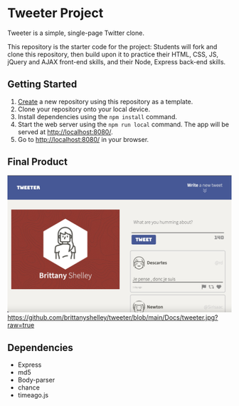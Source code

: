 # Tweeter Project

Tweeter is a simple, single-page Twitter clone.

This repository is the starter code for the project: Students will fork and clone this repository, then build upon it to practice their HTML, CSS, JS, jQuery and AJAX front-end skills, and their Node, Express back-end skills.

## Getting Started

1. [Create](https://docs.github.com/en/repositories/creating-and-managing-repositories/creating-a-repository-from-a-template) a new repository using this repository as a template.
2. Clone your repository onto your local device.
3. Install dependencies using the `npm install` command.
3. Start the web server using the `npm run local` command. The app will be served at <http://localhost:8080/>.
4. Go to <http://localhost:8080/> in your browser.

## Final Product

!["Screenshots of Tweet Page"](https://github.com/brittanyshelley/tweeter/blob/main/Docs/tweeter.jpg?raw=true)https://github.com/brittanyshelley/tweeter/blob/main/Docs/tweeter.jpg?raw=true



## Dependencies

- Express
- md5 
- Body-parser
- chance
- timeago.js
